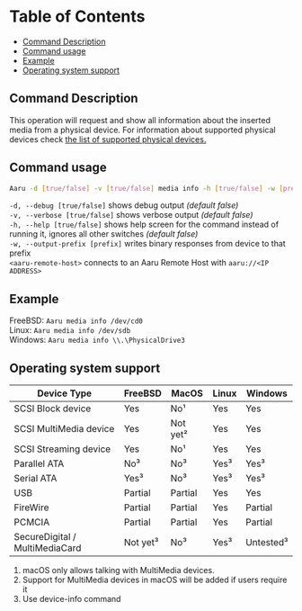 # Table of Contents

- [Command Description](#command-description)
- [Command usage](#command-usage)
- [Example](#example)
- [Operating system support](#operating-system-support)

## Command Description

This operation will request and show all information about the inserted media from a physical device. For information about supported physical devices check [the list of supported physical devices.](../faq/supported-devices.md)

## Command usage

```bash
Aaru -d [true/false] -v [true/false] media info -h [true/false] -w [prefix] <device-path/aaru-remote-host>
```

`-d, --debug [true/false]` shows debug output *(default false)*                            
`-v, --verbose [true/false]` shows verbose output *(default false)*                           
`-h, --help [true/false]` shows help screen for the command instead of running it, ignores all other switches *(default false)*           
`-w, --output-prefix [prefix]` writes binary responses from device to that prefix       
`<aaru-remote-host>` connects to an Aaru Remote Host with ```aaru://<IP ADDRESS>```

## Example

FreeBSD: `Aaru media info /dev/cd0`   
Linux: `Aaru media info /dev/sdb`    
Windows: `Aaru media info \\.\PhysicalDrive3`

## Operating system support

| Device Type  | FreeBSD  | MacOS  | Linux  | Windows  |
|--------------|----------|--------|--------|----------|
| SCSI Block device  | Yes  | No¹  | Yes  | Yes  |
| SCSI MultiMedia device  | Yes  | Not yet² | Yes  | Yes  |
| SCSI Streaming device  | Yes  | No¹  | Yes  | Yes  |
| Parallel ATA  | No³ | No³  | Yes³  | Yes³  |
| Serial ATA  | Yes³  | No³  | Yes³  | Yes³  |
| USB  | Partial | Partial | Yes  | Yes  |
| FireWire  | Partial | Partial | Yes  | Partial |
| PCMCIA  | Partial | Partial | Yes  | Partial |
| SecureDigital / MultiMediaCard  | Not yet³ | No³  | Yes³  | Untested³ |

1. macOS only allows talking with MultiMedia devices.
2. Support for MultiMedia devices in macOS will be added if users require it
3. Use device-info command
